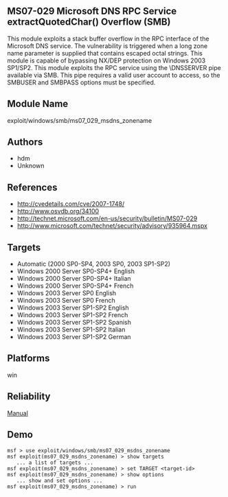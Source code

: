 ## MS07-029 Microsoft DNS RPC Service extractQuotedChar() Overflow (SMB)

This module exploits a stack buffer overflow in the RPC 
interface of the Microsoft DNS service. The vulnerability is 
triggered when a long zone name parameter is supplied that 
contains escaped octal strings. This module is capable of 
bypassing NX/DEP protection on Windows 2003 SP1/SP2. This 
module exploits the RPC service using the \DNSSERVER pipe 
available via SMB. This pipe requires a valid user account 
to access, so the SMBUSER and SMBPASS options must be 
specified.


## Module Name
exploit/windows/smb/ms07_029_msdns_zonename

## Authors
* hdm
* Unknown


## References
* http://cvedetails.com/cve/2007-1748/
* http://www.osvdb.org/34100
* http://technet.microsoft.com/en-us/security/bulletin/MS07-029
* http://www.microsoft.com/technet/security/advisory/935964.mspx



## Targets
* Automatic (2000 SP0-SP4, 2003 SP0, 2003 SP1-SP2)
* Windows 2000 Server SP0-SP4+ English
* Windows 2000 Server SP0-SP4+ Italian
* Windows 2000 Server SP0-SP4+ French
* Windows 2003 Server SP0 English
* Windows 2003 Server SP0 French
* Windows 2003 Server SP1-SP2 English
* Windows 2003 Server SP1-SP2 French
* Windows 2003 Server SP1-SP2 Spanish
* Windows 2003 Server SP1-SP2 Italian
* Windows 2003 Server SP1-SP2 German


## Platforms
win

## Reliability
[Manual](https://github.com/rapid7/metasploit-framework/wiki/Exploit-Ranking)

## Demo

```
msf > use exploit/windows/smb/ms07_029_msdns_zonename
msf exploit(ms07_029_msdns_zonename) > show targets
   ... a list of targets ...
msf exploit(ms07_029_msdns_zonename) > set TARGET <target-id>
msf exploit(ms07_029_msdns_zonename) > show options
   ... show and set options ...
msf exploit(ms07_029_msdns_zonename) > run
```
    
    